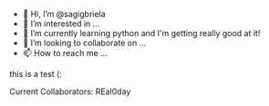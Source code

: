 - 👋 Hi, I’m @sagigbriela
- 👀 I’m interested in ...
- 🌱 I’m currently learning python and I'm getting really good at it!
- 💞️ I’m looking to collaborate on ...
- 📫 How to reach me ...

 this is a test (:
 
Current Collaborators: REal0day

<!---
sagigbriela/sagigbriela is a ✨ special ✨ repository because its `README.md` (this file) appears on your GitHub profile.
You can click the Preview link to take a look at your changes.
--->
